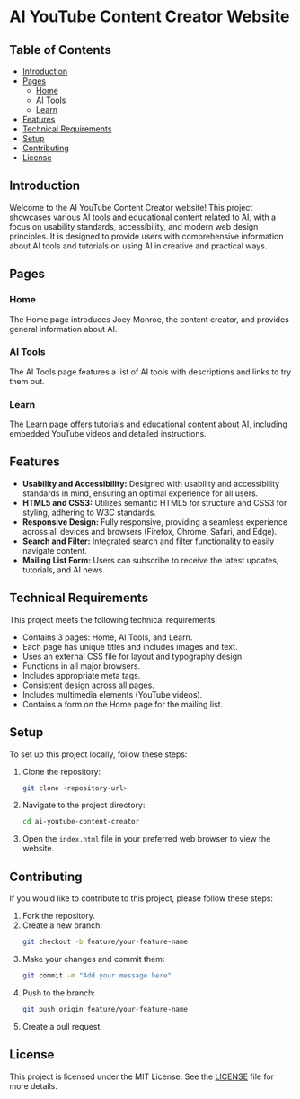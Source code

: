 # AI YouTube Content Creator Website

## Table of Contents
- [Introduction](#introduction)
- [Pages](#pages)
  - [Home](#home)
  - [AI Tools](#ai-tools)
  - [Learn](#learn)
- [Features](#features)
- [Technical Requirements](#technical-requirements)
- [Setup](#setup)
- [Contributing](#contributing)
- [License](#license)

## Introduction
Welcome to the AI YouTube Content Creator website! This project showcases various AI tools and educational content related to AI, with a focus on usability standards, accessibility, and modern web design principles. It is designed to provide users with comprehensive information about AI tools and tutorials on using AI in creative and practical ways.

## Pages

### Home
The Home page introduces Joey Monroe, the content creator, and provides general information about AI.

### AI Tools
The AI Tools page features a list of AI tools with descriptions and links to try them out.

### Learn
The Learn page offers tutorials and educational content about AI, including embedded YouTube videos and detailed instructions.

## Features
- **Usability and Accessibility:** Designed with usability and accessibility standards in mind, ensuring an optimal experience for all users.
- **HTML5 and CSS3:** Utilizes semantic HTML5 for structure and CSS3 for styling, adhering to W3C standards.
- **Responsive Design:** Fully responsive, providing a seamless experience across all devices and browsers (Firefox, Chrome, Safari, and Edge).
- **Search and Filter:** Integrated search and filter functionality to easily navigate content.
- **Mailing List Form:** Users can subscribe to receive the latest updates, tutorials, and AI news.

## Technical Requirements
This project meets the following technical requirements:
- Contains 3 pages: Home, AI Tools, and Learn.
- Each page has unique titles and includes images and text.
- Uses an external CSS file for layout and typography design.
- Functions in all major browsers.
- Includes appropriate meta tags.
- Consistent design across all pages.
- Includes multimedia elements (YouTube videos).
- Contains a form on the Home page for the mailing list.

## Setup
To set up this project locally, follow these steps:
1. Clone the repository:
    ```bash
    git clone <repository-url>
    ```
2. Navigate to the project directory:
    ```bash
    cd ai-youtube-content-creator
    ```
3. Open the `index.html` file in your preferred web browser to view the website.

## Contributing
If you would like to contribute to this project, please follow these steps:
1. Fork the repository.
2. Create a new branch:
    ```bash
    git checkout -b feature/your-feature-name
    ```
3. Make your changes and commit them:
    ```bash
    git commit -m "Add your message here"
    ```
4. Push to the branch:
    ```bash
    git push origin feature/your-feature-name
    ```
5. Create a pull request.

## License
This project is licensed under the MIT License. See the [LICENSE](LICENSE) file for more details.
